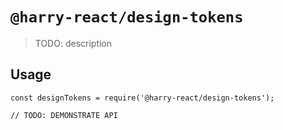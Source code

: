# `@harry-react/design-tokens`

> TODO: description

## Usage

```
const designTokens = require('@harry-react/design-tokens');

// TODO: DEMONSTRATE API
```
